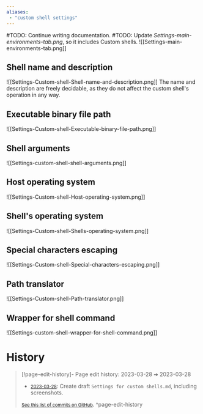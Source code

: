 ```yaml
---
aliases:
 - "custom shell settings"
---
```


#TODO: Continue writing documentation.
#TODO: Update _Settings-main-environments-tab.png_, so it includes Custom shells.
![[Settings-main-environments-tab.png]]

## Shell name and description

![[Settings-Custom-shell-Shell-name-and-description.png]]
The name and description are freely decidable, as they do not affect the custom shell's operation in any way.

## Executable binary file path

![[Settings-Custom-shell-Executable-binary-file-path.png]]

## Shell arguments

![[Settings-custom-shell-shell-arguments.png]]

## Host operating system

![[Settings-Custom-shell-Host-operating-system.png]]

## Shell's operating system

![[Settings-Custom-shell-Shells-operating-system.png]]

## Special characters escaping

![[Settings-Custom-shell-Special-characters-escaping.png]]

## Path translator

![[Settings-Custom-shell-Path-translator.png]]

## Wrapper for shell command

![[Settings-custom-shell-wrapper-for-shell-command.png]]

# History
> [!page-edit-history]- Page edit history: 2023-03-28 &#10132; 2023-03-28
> - [<small>2023-03-28</small>](https://github.com/Taitava/obsidian-shellcommands-documentation/commit/ac2b9e500546136d598346f559a1275dd7f749f7): Create draft `Settings for custom shells.md`, including screenshots.
> 
> [<small>See this list of commits on GitHub</small>](https://github.com/Taitava/obsidian-shellcommands-documentation/commits/main/./Environments/Custom%20shells/Settings%20for%20custom%20shells.md).
> ^page-edit-history